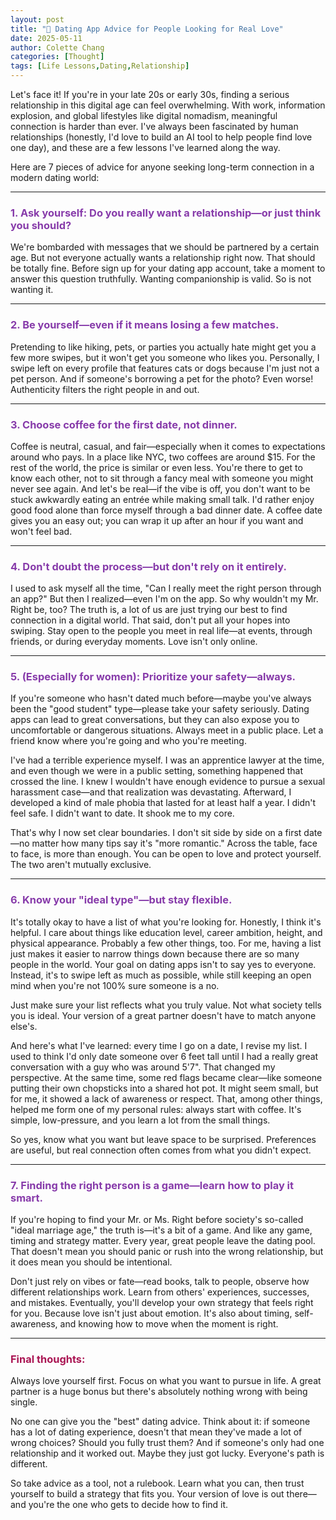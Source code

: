 ```yaml
---
layout: post
title: "💬 Dating App Advice for People Looking for Real Love"
date: 2025-05-11
author: Colette Chang
categories: [Thought]
tags: [Life Lessons,Dating,Relationship]
---
```


Let's face it! If you're in your late 20s or early 30s, finding a serious relationship in this digital age can feel overwhelming. With work, information explosion, and global lifestyles like digital nomadism, meaningful connection is harder than ever. I've always been fascinated by human relationships (honestly, I'd love to build an AI tool to help people find love one day), and these are a few lessons I've learned along the way.

Here are 7 pieces of advice for anyone seeking long-term connection in a modern dating world:

---

### <span style="color:rgb(135, 59, 170);">1. Ask yourself: Do you really want a relationship—or just think you should?</span>

We're bombarded with messages that we should be partnered by a certain age. But not everyone actually wants a relationship right now. That should be totally fine. Before sign up for your dating app account, take a moment to answer this question truthfully. Wanting companionship is valid. So is not wanting it.

---

### <span style="color:rgb(135, 59, 170);">2. Be yourself—even if it means losing a few matches.</span>

Pretending to like hiking, pets, or parties you actually hate might get you a few more swipes, but it won't get you someone who likes you. Personally, I swipe left on every profile that features cats or dogs because I'm just not a pet person. And if someone's borrowing a pet for the photo? Even worse! Authenticity filters the right people in and out.

---

### <span style="color:rgb(135, 59, 170);">3. Choose coffee for the first date, not dinner.</span>

Coffee is neutral, casual, and fair—especially when it comes to expectations around who pays. In a place like NYC, two coffees are around $15. For the rest of the world, the price is similar or even less. You're there to get to know each other, not to sit through a fancy meal with someone you might never see again. And let's be real—if the vibe is off, you don't want to be stuck awkwardly eating an entrée while making small talk. I'd rather enjoy good food alone than force myself through a bad dinner date. A coffee date gives you an easy out; you can wrap it up after an hour if you want and won't feel bad.

---

### <span style="color:rgb(135, 59, 170);">4. Don't doubt the process—but don't rely on it entirely.</span>

I used to ask myself all the time, "Can I really meet the right person through an app?" But then I realized—even I'm on the app. So why wouldn't my Mr. Right be, too? The truth is, a lot of us are just trying our best to find connection in a digital world. That said, don't put all your hopes into swiping. Stay open to the people you meet in real life—at events, through friends, or during everyday moments. Love isn't only online.

---

### <span style="color:rgb(135, 59, 170);">5. (Especially for women): Prioritize your safety—always.</span>

If you're someone who hasn't dated much before—maybe you've always been the "good student" type—please take your safety seriously. Dating apps can lead to great conversations, but they can also expose you to uncomfortable or dangerous situations. Always meet in a public place. Let a friend know where you're going and who you're meeting.

I've had a terrible experience myself. I was an apprentice lawyer at the time, and even though we were in a public setting, something happened that crossed the line. I knew I wouldn't have enough evidence to pursue a sexual harassment case—and that realization was devastating. Afterward, I developed a kind of male phobia that lasted for at least half a year. I didn't feel safe. I didn't want to date. It shook me to my core.

That's why I now set clear boundaries. I don't sit side by side on a first date—no matter how many tips say it's "more romantic." Across the table, face to face, is more than enough. You can be open to love and protect yourself. The two aren't mutually exclusive.

---

### <span style="color:rgb(135, 59, 170);">6. Know your "ideal type"—but stay flexible.</span>

It's totally okay to have a list of what you're looking for. Honestly, I think it's helpful. I care about things like education level, career ambition, height, and physical appearance. Probably a few other things, too. For me, having a list just makes it easier to narrow things down because there are so many people in the world. Your goal on dating apps isn't to say yes to everyone. Instead, it's to swipe left as much as possible, while still keeping an open mind when you're not 100% sure someone is a no.

Just make sure your list reflects what you truly value. Not what society tells you is ideal. Your version of a great partner doesn't have to match anyone else's.

And here's what I've learned: every time I go on a date, I revise my list. I used to think I'd only date someone over 6 feet tall until I had a really great conversation with a guy who was around 5'7". That changed my perspective. At the same time, some red flags became clear—like someone putting their own chopsticks into a shared hot pot. It might seem small, but for me, it showed a lack of awareness or respect. That, among other things, helped me form one of my personal rules: always start with coffee. It's simple, low-pressure, and you learn a lot from the small things.

So yes, know what you want but leave space to be surprised. Preferences are useful, but real connection often comes from what you didn't expect.

---

### <span style="color:rgb(135, 59, 170);">7. Finding the right person is a game—learn how to play it smart.</span>

If you're hoping to find your Mr. or Ms. Right before society's so-called "ideal marriage age," the truth is—it's a bit of a game. And like any game, timing and strategy matter. Every year, great people leave the dating pool. That doesn't mean you should panic or rush into the wrong relationship, but it does mean you should be intentional.

Don't just rely on vibes or fate—read books, talk to people, observe how different relationships work. Learn from others' experiences, successes, and mistakes. Eventually, you'll develop your own strategy that feels right for you. Because love isn't just about emotion. It's also about timing, self-awareness, and knowing how to move when the moment is right.

---

### <span style="color:rgb(170, 21, 83);">Final thoughts:</span>

Always love yourself first. Focus on what you want to pursue in life. A great partner is a huge bonus but there's absolutely nothing wrong with being single.

No one can give you the "best" dating advice. Think about it: if someone has a lot of dating experience, doesn't that mean they've made a lot of wrong choices? Should you fully trust them? And if someone's only had one relationship and it worked out. Maybe they just got lucky. Everyone's path is different.

So take advice as a tool, not a rulebook. Learn what you can, then trust yourself to build a strategy that fits you. Your version of love is out there—and you're the one who gets to decide how to find it.

